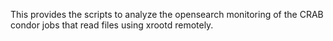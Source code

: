 This provides the scripts to analyze the opensearch monitoring of the CRAB condor jobs that read files using xrootd remotely.
